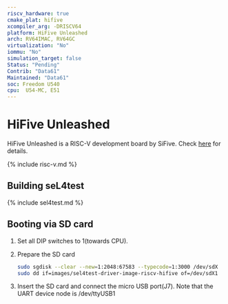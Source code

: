 ```yaml
---
riscv_hardware: true
cmake_plat: hifive
xcompiler_arg: -DRISCV64
platform: HiFive Unleashed
arch: RV64IMAC, RV64GC
virtualization: "No"
iommu: "No"
simulation_target: false
Status: "Pending"
Contrib: "Data61"
Maintained: "Data61"
soc: Freedom U540
cpu:  U54-MC, E51
---
```


# HiFive Unleashed

HiFive Unleashed is a RISC-V development board by SiFive. Check
[here](https://www.sifive.com/boards/hifive-unleashed) for details.

{% include risc-v.md %}

## Building seL4test

{% include sel4test.md %}

## Booting via SD card

1. Set all DIP switches to 1(towards CPU).

2. Prepare the SD card
   ```sh
   sudo sgdisk --clear --new=1:2048:67583 --typecode=1:3000 /dev/sdX
   sudo dd if=images/sel4test-driver-image-riscv-hifive of=/dev/sdX1
   ```
3. Insert the SD card and connect the micro USB port(J7).
   Note that the UART device node is /dev/ttyUSB1
